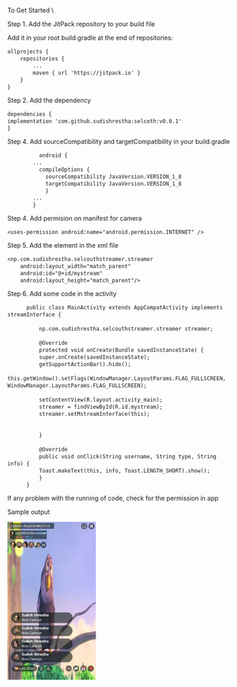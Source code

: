 To Get Started \

Step 1. Add the JitPack repository to your build file

Add it in your root build.gradle at the end of repositories:

	allprojects {
		repositories {
			...
			maven { url 'https://jitpack.io' }
		}
	}
Step 2. Add the dependency

	dependencies {
    implementation 'com.github.sudishrestha:selcoth:v0.0.1'
	}
  
Step 4.  Add sourceCompatibility and targetCompatibility in your build.gradle

			  android {
			...
			  compileOptions {
				sourceCompatibility JavaVersion.VERSION_1_8
				targetCompatibility JavaVersion.VERSION_1_8
			    }
			...
			}
			
Step 4.  Add permision on manifest for camera
      
    <uses-permission android:name="android.permission.INTERNET" />
        
Step 5. Add the element in the xml file
  
    <np.com.sudishrestha.selcouthstreamer.streamer
        android:layout_width="match_parent"
        android:id="@+id/mystream"
        android:layout_height="match_parent"/>
   
 Step 6. Add some code in the activity
 
		  public class MainActivity extends AppCompatActivity implements  streamInterface {

		      np.com.sudishrestha.selcouthstreamer.streamer streamer;

		      @Override
		      protected void onCreate(Bundle savedInstanceState) {
			  super.onCreate(savedInstanceState);
			  getSupportActionBar().hide();
			  this.getWindow().setFlags(WindowManager.LayoutParams.FLAG_FULLSCREEN, WindowManager.LayoutParams.FLAG_FULLSCREEN);

			  setContentView(R.layout.activity_main);
			  streamer = findViewById(R.id.mystream);
			  streamer.setMstreamInterface(this);


		      }

		      @Override
		      public void onClick(String username, String type, String info) {
			  Toast.makeText(this, info, Toast.LENGTH_SHORT).show();
		      }
		  }
  
  If any problem with the running of code, check for the permission in app
   
   
   Sample output  
   
   <img width="200" alt="screenshots" src="https://raw.githubusercontent.com/sudishrestha/selcoth/master/app/src/main/res/drawable/demo.png"> 
 
   
